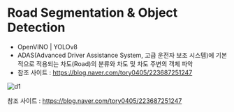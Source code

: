# Road Segmentation & Object Detection 
- OpenVINO | YOLOv8
- ADAS(Advanced Driver Assistance System, 고급 운전자 보조 시스템)에 기본적으로 적용되는 차도(Road)의 분류와 차도 및 차도 주변의 객체 파악
- 참조 사이트 : https://blog.naver.com/tory0405/223687251247
  
![d1](https://github.com/user-attachments/assets/c3bc8fd1-dd18-4647-9145-a003b4253554)


참조 사이트 : https://blog.naver.com/tory0405/223687251247
